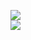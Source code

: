 [![](https://img.shields.io/badge/Made%20With-Github%20Spray-lightgrey.svg?style=for-the-badge&logo=github)](https://github.com/Annihil/github-spray#25589)  
[![](https://i.imgur.com/2DrTn0Z.gif)](https://github.com/Annihil/github-spray)